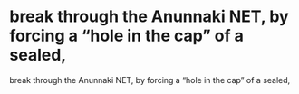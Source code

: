 # break through the Anunnaki NET, by forcing a “hole in the cap” of a sealed,

break through the Anunnaki NET, by forcing a “hole in the cap” of a sealed,